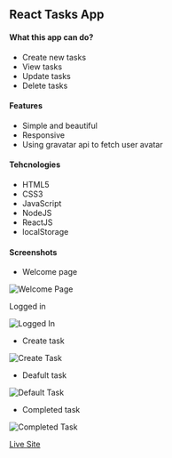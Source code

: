 ## React Tasks App

#### What this app can do?

- Create new tasks
- View tasks
- Update tasks
- Delete tasks

#### Features

- Simple and beautiful
- Responsive
- Using gravatar api to fetch user avatar

#### Tehcnologies

- HTML5
- CSS3
- JavaScript
- NodeJS
- ReactJS
- localStorage

#### Screenshots

- Welcome page

![Welcome Page](https://ik.imagekit.io/of8sk3s88sie/tasks-app/welcome-page.png?ik-sdk-version=javascript-1.4.3&updatedAt=1645122551810)

Logged in

![Logged In](https://ik.imagekit.io/of8sk3s88sie/tasks-app/logged-in.png?ik-sdk-version=javascript-1.4.3&updatedAt=1645122551810)

- Create task

![Create Task](https://ik.imagekit.io/of8sk3s88sie/tasks-app/create-task.png?ik-sdk-version=javascript-1.4.3&updatedAt=1645122551810)

- Deafult task

![Default Task](https://ik.imagekit.io/of8sk3s88sie/tasks-app/default-task.png?ik-sdk-version=javascript-1.4.3&updatedAt=1645122551810)

- Completed task

![Completed Task](https://ik.imagekit.io/of8sk3s88sie/tasks-app/completed-task.png?ik-sdk-version=javascript-1.4.3&updatedAt=1645122551810)

[Live Site](https://hm-tasks-app.netlify.app)
